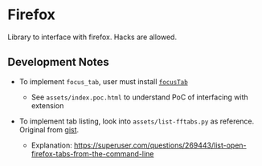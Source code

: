 # Firefox

Library to interface with firefox. Hacks are allowed.

## Development Notes

- To implement `focus_tab`, user must install [`focusTab`](https://addons.mozilla.org/en-US/firefox/addon/focus_tab/)
    - See `assets/index.poc.html` to understand PoC of interfacing with extension

- To implement tab listing, look into `assets/list-fftabs.py` as reference. Original from [gist](https://gist.github.com/tmonjalo/33c4402b0d35f1233020bf427b5539fa).
    - Explanation: https://superuser.com/questions/269443/list-open-firefox-tabs-from-the-command-line
